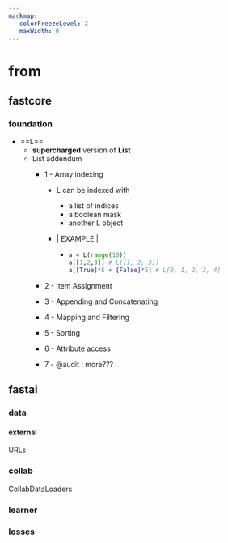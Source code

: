 ```yaml
---
markmap:
   colorFreezeLevel: 2
   maxWidth: 0
---
```


# from

## fastcore

### foundation

- ==L==
  - **supercharged** version of **List**
  - List addendum
    - 1 - Array indexing
      - L can be indexed with 
        - a list of indices
        - a boolean mask
        - another L object
      - | EXAMPLE |

        - ```python
          a = L(range(10))
          a[[1,2,3]] # L([1, 2, 3])
          a[[True]*5 + [False]*5] # L[0, 1, 2, 3, 4]
          ```

    - 2 - Item Assignment
    - 3 - Appending and Concatenating
    - 4 - Mapping and Filtering
    - 5 - Sorting
    - 6 - Attribute access
    - 7 - @audit : more???

## fastai

### data

#### external

URLs

### collab

CollabDataLoaders

### learner

### losses